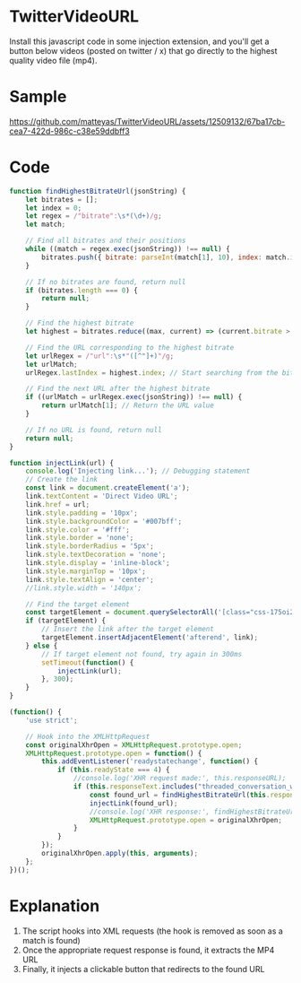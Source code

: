 # TwitterVideoURL
Install this javascript code in some injection extension, and you'll get a button below videos (posted on twitter / x) that go directly to the highest quality video file (mp4).

# Sample
https://github.com/matteyas/TwitterVideoURL/assets/12509132/67ba17cb-cea7-422d-986c-c38e59ddbff3

# Code
```js
function findHighestBitrateUrl(jsonString) {
    let bitrates = [];
    let index = 0;
    let regex = /"bitrate":\s*(\d+)/g;
    let match;

    // Find all bitrates and their positions
    while ((match = regex.exec(jsonString)) !== null) {
        bitrates.push({ bitrate: parseInt(match[1], 10), index: match.index });
    }

    // If no bitrates are found, return null
    if (bitrates.length === 0) {
        return null;
    }

    // Find the highest bitrate
    let highest = bitrates.reduce((max, current) => (current.bitrate > max.bitrate ? current : max));

    // Find the URL corresponding to the highest bitrate
    let urlRegex = /"url":\s*"([^"]+)"/g;
    let urlMatch;
    urlRegex.lastIndex = highest.index; // Start searching from the bitrate position

    // Find the next URL after the highest bitrate
    if ((urlMatch = urlRegex.exec(jsonString)) !== null) {
        return urlMatch[1]; // Return the URL value
    }

    // If no URL is found, return null
    return null;
}

function injectLink(url) {
    console.log('Injecting link...'); // Debugging statement
    // Create the link
    const link = document.createElement('a');
    link.textContent = 'Direct Video URL';
    link.href = url;
    link.style.padding = '10px';
    link.style.backgroundColor = '#007bff';
    link.style.color = '#fff';
    link.style.border = 'none';
    link.style.borderRadius = '5px';
    link.style.textDecoration = 'none';
    link.style.display = 'inline-block';
    link.style.marginTop = '10px';
    link.style.textAlign = 'center';
    //link.style.width = '140px';

    // Find the target element
    const targetElement = document.querySelectorAll('[class="css-175oi2r r-9aw3ui r-1s2bzr4"]')[0];
    if (targetElement) {
        // Insert the link after the target element
        targetElement.insertAdjacentElement('afterend', link);
    } else {
        // If target element not found, try again in 300ms
        setTimeout(function() {
        	injectLink(url);
        }, 300);
    }
}

(function() {
    'use strict';

    // Hook into the XMLHttpRequest
    const originalXhrOpen = XMLHttpRequest.prototype.open;
    XMLHttpRequest.prototype.open = function() {
        this.addEventListener('readystatechange', function() {
            if (this.readyState === 4) {
                //console.log('XHR request made:', this.responseURL);
                if (this.responseText.includes("threaded_conversation_with_injections_v2")) {
                	const found_url = findHighestBitrateUrl(this.responseText);
                	injectLink(found_url);
                	//console.log('XHR response:', findHighestBitrateUrl(this.responseText));
                	XMLHttpRequest.prototype.open = originalXhrOpen;
                }
            }
        });
        originalXhrOpen.apply(this, arguments);
    };
})();
```

# Explanation
1. The script hooks into XML requests (the hook is removed as soon as a match is found)
2. Once the appropriate request response is found, it extracts the MP4 URL
3. Finally, it injects a clickable button that redirects to the found URL
